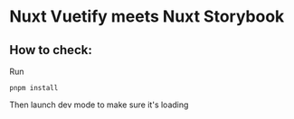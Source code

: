 # Nuxt Vuetify meets Nuxt Storybook

## How to check:

Run

```
pnpm install
```

Then launch dev mode to make sure it's loading 